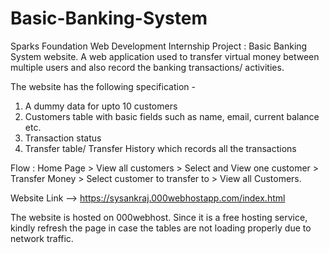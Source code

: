 # Basic-Banking-System
Sparks Foundation Web Development Internship Project : Basic Banking System website. 
A web application used to transfer virtual money between multiple users and also record the banking transactions/ activities.

The website has the following specification -
1. A dummy data for upto 10 customers
2. Customers table with basic fields such as name, email, current balance etc.
3. Transaction status
3. Transfer table/ Transfer History which records all the transactions

Flow : Home Page > View all customers > Select and View one customer > Transfer Money > Select customer to transfer to > View all Customers.

Website Link --> https://sysankraj.000webhostapp.com/index.html

The website is hosted on 000webhost. Since it is a free hosting service, kindly refresh the page in case the tables are not loading properly due to network traffic.
